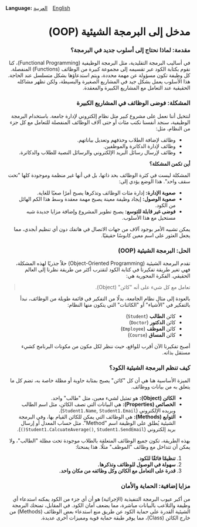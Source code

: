 ﻿<div style="text-align: left;">
<strong>Language:</strong>
<a href="#" onclick="switchLang('ar'); return false;" style="margin-right:10px;">العربية</a>
<a href="#" onclick="switchLang('en'); return false;">English</a>

<script>
  function switchLang(lang) {
    document.getElementById('arabic-content').style.display = lang === 'ar' ? 'block' : 'none';
    document.getElementById('english-content').style.display = lang === 'en' ? 'block' : 'none';
    // Optionally update the URL without reloading
    window.history.replaceState(null, '', '?lang=' + lang);
  }

  // Initial load
  const urlParams = new URLSearchParams(window.location.search);
  const lang = urlParams.get('lang') || 'ar';
  switchLang(lang);
</script>
</div>

<!-- بداية المحتوى العربي -->
<div id="arabic-content" dir="rtl" style="text-align: right;">

# مدخل إلى البرمجة الشيئية (OOP)

### مقدمة: لماذا نحتاج إلى أسلوب جديد في البرمجة؟

في أساليب البرمجة التقليدية، مثل البرمجة الوظيفية (Functional Programming)، كنا نقوم بكتابة الكود عبر تقسيمه إلى مجموعة كبيرة من الوظائف (Functions) المنفصلة. كل وظيفة تكون مسؤولة عن مهمة محددة، ويتم استدعاؤها بشكل متسلسل عند الحاجة. هذا الأسلوب يعمل بشكل جيد في المشاريع الصغيرة والبسيطة، ولكن تظهر مشاكله الحقيقية عند التعامل مع المشاريع الكبيرة والمعقدة.

### المشكلة: فوضى الوظائف في المشاريع الكبيرة

لنتخيل أننا نعمل على مشروع كبير مثل نظام إلكتروني لإدارة جامعة. باستخدام البرمجة الوظيفية، سنجد أنفسنا نكتب مئات أو حتى آلاف الوظائف المنفصلة للتعامل مع كل جزء من النظام، مثل:

* وظائف لإضافة الطلاب وحذفهم وتعديل بياناتهم.
* وظائف لإدارة الدكاترة والموظفين.
* وظائف لإرسال رسائل البريد الإلكتروني والرسائل النصية للطلاب والدكاترة.

<strong>أين تكمن المشكلة؟</strong>

المشكلة ليست في كثرة الوظائف بحد ذاتها، بل في أنها غير منظمة وموجودة كلها "تحت سقف واحد". هذا الوضع يؤدي إلى:
* <strong>صعوبة الإدارة:</strong> إدارة مئات الوظائف وتذكرها يصبح أمرًا صعبًا للغاية.
* <strong>صعوبة الوصول:</strong> إيجاد وظيفة معينة يصبح مهمة معقدة وسط هذا الكم الهائل من الكود.
* <strong>فوضى غير قابلة للتوسع:</strong> يصبح تطوير المشروع وإضافة مزايا جديدة شبه مستحيل مع هذا الأسلوب.

يمكن تشبيه الأمر بوجود آلاف من جهات الاتصال في هاتفك دون أي تنظيم أبجدي، مما يجعل العثور على اسم معين كابوسًا حقيقيًا.

### الحل: البرمجة الشيئية (OOP)

تقدم البرمجة الشيئية (Object-Oriented Programming) حلاً جذريًا لهذه المشكلة، فهي تغير طريقة تفكيرنا في كتابة الكود لتقترب أكثر من طريقة نظرنا إلى العالم الحقيقي. الفكرة المحورية هي:

<blockquote>تعامل مع كل شيء على أنه "كائن" (Object).</blockquote>

بالعودة إلى مثال نظام الجامعة، بدلًا من التفكير في قائمة طويلة من الوظائف، نبدأ بالتفكير في "الأشياء" أو "الكائنات" التي يتكون منها النظام:
* كائن <strong>الطالب</strong> (<code>Student</code>)
* كائن <strong>الدكتور</strong> (<code>Doctor</code>)
* كائن <strong>الموظف</strong> (<code>Employee</code>)
* كائن <strong>المساق</strong> (<code>Course</code>)

أصبح تفكيرنا الآن أقرب للواقع، حيث ننظر لكل مكون من مكونات البرنامج كشيء مستقل بذاته.

### كيف تنظم البرمجة الشيئية الكود؟

الميزة الأساسية هنا هي أن كل "كائن" يصبح بمثابة حاوية أو مظلة خاصة به، تضم كل ما يتعلق به من بيانات ووظائف.

* <strong>الكائن (Object):</strong> هو تمثيل لشيء معين، مثل "طالب" واحد.
* <strong>الخصائص (Properties):</strong> هي البيانات التي تصف الكائن، مثل اسم الطالب وبريده الإلكتروني (<code>Student1.Name</code>, <code>Student1.Email</code>).
* <strong>التوابع (Methods):</strong> هي الوظائف التي يمكن للكائن القيام بها، وفي البرمجة الشيئية يُطلق على الوظيفة اسم "Method". مثل حساب المعدل أو إرسال بريد إلكتروني (<code>Student1.CalcuateAverage()</code>, <code>Student1.SendEmail()</code>).

بهذه الطريقة، تكون جميع الوظائف المتعلقة بالطلاب موجودة تحت مظلة "الطالب"، ولا يمكن أن تتداخل مع وظائف "الموظف" مثلًا. هذا يمنحنا:

1. <strong>تنظيمًا فائقًا للكود.</strong>
2. <strong>سهولة في الوصول للوظائف وتذكرها.</strong>
3. <strong>قدرة على التعامل مع الكائن وكل وظائفه من مكان واحد.</strong>

### مزايا إضافية: الحماية والأمان

من أكبر عيوب البرمجة التنفيذية (الإجرائية) هو أن أي جزء من الكود يمكنه استدعاء أي وظيفة والتلاعب بالبيانات مباشرة، مما يضعف أمان الكود. في المقابل، تمنحك البرمجة الشيئية القدرة على حماية الكود عن طريق منع استدعاء بعض الوظائف (Methods) من خارج الكائن (Class)، مما يوفر طبقة حماية قوية ومميزات أخرى عديدة.

</div>

<!-- بداية المحتوى الإنجليزي -->
<div id="english-content" dir="ltr" style="text-align: left; display:none;">

# Introduction to Object-Oriented Programming (OOP)

### Introduction: Why do we need a new programming paradigm?

In traditional programming paradigms, such as Functional Programming, code is written by dividing it into a large number of separate functions. Each function is responsible for a specific task and is called sequentially when needed. This approach works well for small and simple projects, but its real problems appear when dealing with large and complex projects.

### The problem: Function chaos in large projects

Imagine working on a large project like an electronic university management system. Using functional programming, you would end up writing hundreds or even thousands of separate functions to handle every part of the system, such as:

* Functions to add, delete, and edit student data.
* Functions to manage professors and employees.
* Functions to send emails and text messages to students and professors.

<strong>Where is the problem?</strong>

The problem is not the number of functions itself, but that they are unorganized and all exist "under one roof". This leads to:
* <strong>Difficult management:</strong> Managing hundreds of functions and remembering them becomes extremely difficult.
* <strong>Difficult access:</strong> Finding a specific function becomes a complex task amid this huge amount of code.
* <strong>Unscalable chaos:</strong> Developing the project and adding new features becomes nearly impossible with this approach.

It's like having thousands of contacts in your phone without any alphabetical organization, making finding a specific name a real nightmare.

### The solution: Object-Oriented Programming (OOP)

Object-Oriented Programming (OOP) offers a radical solution to this problem, changing the way we think about writing code to be closer to how we view the real world. The central idea is:

<blockquote>Treat everything as an "Object".</blockquote>

Returning to the university system example, instead of thinking of a long list of functions, we start thinking about the "things" or "objects" that make up the system:
* <strong>Student</strong> object (<code>Student</code>)
* <strong>Professor</strong> object (<code>Doctor</code>)
* <strong>Employee</strong> object (<code>Employee</code>)
* <strong>Course</strong> object (<code>Course</code>)

Now our thinking is closer to reality, as we see each component of the program as an independent entity.

### How does OOP organize code?

The main advantage here is that each "object" becomes a container or umbrella for everything related to it, including data and functions.

* <strong>Object:</strong> Represents a specific thing, like a single student.
* <strong>Properties:</strong> The data that describes the object, such as the student's name and email (<code>Student1.Name</code>, <code>Student1.Email</code>).
* <strong>Methods:</strong> The functions the object can perform. In OOP, a function is called a "Method", such as calculating the average or sending an email (<code>Student1.CalcuateAverage()</code>, <code>Student1.SendEmail()</code>).

This way, all functions related to students are under the "Student" umbrella and cannot interfere with "Employee" functions, for example. This gives us:

1. <strong>Superior code organization.</strong>
2. <strong>Ease of accessing and remembering functions.</strong>
3. <strong>Ability to handle the object and all its functions from one place.</strong>

### Additional advantages: Protection and security

One of the biggest drawbacks of procedural programming is that any part of the code can call any function and manipulate data directly, weakening code security. In contrast, OOP gives you the ability to protect code by preventing some methods from being called from outside the class, providing a strong protection layer and many other advantages.

</div>

<script>
  function switchLang(lang) {
    document.getElementById('arabic-content').style.display = lang === 'ar' ? 'block' : 'none';
    document.getElementById('english-content').style.display = lang === 'en' ? 'block' : 'none';
    // Optionally update the URL without reloading
    window.history.replaceState(null, '', '?lang=' + lang);
  }

  // Initial load
  const urlParams = new URLSearchParams(window.location.search);
  const lang = urlParams.get('lang') || 'ar';
  switchLang(lang);
</script>